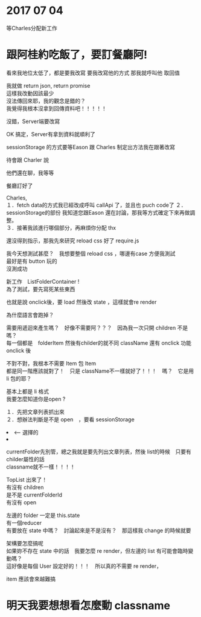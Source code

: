 # 2017 07 04

等Charles分配新工作
 
# 跟阿桂約吃飯了，要訂餐廳阿!  

看來我地位太低了，都是要我改寫
要我改寫他的方式
那我就呼叫他
取回值

我就做 return json, return promise  
這樣我改動因該最少  
沒法傳回來耶，我的觀念是錯的？  
我覺得我根本沒拿到回傳資料吧！！！！！  
  
沒錯，Server端要改寫  
  
OK 搞定，Server有拿到資料就順利了  
  
sessionStorage 的方式要等Eason 跟 Charles 制定出方法我在跟著改寫  

待會跟 Charler 說  

他們還在聊，我等等  

餐廳訂好了  

Charles,   
１．fetch data的方式我已經改成呼叫 callApi 了，並且也 puch code了 
２．sessionStorage的部份 我知道您跟Eason 還在討論，那我等方式確定下來再做調整。  
３．接著我該進行哪個部分，再麻煩你分配 thx  

還沒得到指示，那我先來研究 reload css 好了 require.js  

我今天想測試甚麼？　我想要整個 reload css ，哪邊有case 方便我測試  
最好是有 button 玩的  
沒測成功  

新工作　ListFolderContainer !  
為了測試，要先寫死某些東西   

也就是說 onclick後，要 load 然後改 state ，這樣就會re render  

為什麼語言會跑掉？  

需要用遞迴來產生嗎？　好像不需要阿？？？　因為我一次只開 children 不是嗎？  
每一個都是　folderItem 然後有childer的就不同 className 還有 onclick 功能  
onclick 後   


不對不對，我根本不需要 Item 包 Item   
都是同一階應該就對了！　只是 className不一樣就好了！！！　嗎？　它是用 li 包的耶？  


基本上都是 li 格式  
我要怎麼知道你是open ?   

１．先把文章列表抓出來  
２．想辦法判斷是不是 open　，要看 sessionStorage  

<li class="state-item-active"> <-- 選擇的  
<li class="folder　　前面會有「ㄑ」  
<li class="folder state-folder-open">  

currentFolder先別管，總之我就是要先列出文章列表，然後 list的時候　只要有childer屬性的話  
classname就不一樣！！！！  

TopList 出來了！  
有沒有 children  
是不是 currentFolderId  
有沒有 open  

左邊的 folder 一定是 this.state  
有一個reducer   
有要放在 state 中嗎？　討論起來是不是沒有？　那這樣我 change 的時候就要  

架構要怎麼搞呢  
如果妳不存在 state 中的話　我要怎麼 re render，但左邊的 list 有可能會臨時變動嗎？  
這好像是每個 User 設定好的！！！　所以真的不需要 re render，  

item 應該會來越難搞  


# 明天我要想想看怎麼動 classname
